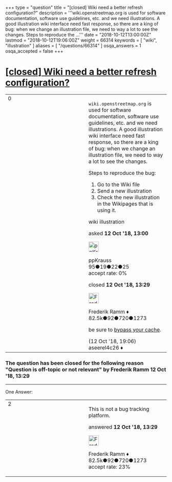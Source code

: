 +++
type = "question"
title = "[closed] Wiki need a better refresh configuration?"
description = '''wiki.openstreetmap.org is used for software documentation, software use guidelines, etc. and we need illustrations. A good illustration wiki interface need fast response, so there are a king of bug: when we change an illustration file, we need to way a lot to see the changes. Steps to reproduce the ...'''
date = "2018-10-12T13:00:00Z"
lastmod = "2018-10-12T19:06:00Z"
weight = 66314
keywords = [ "wiki", "illustration" ]
aliases = [ "/questions/66314" ]
osqa_answers = 1
osqa_accepted = false
+++

<div class="headNormal">

# [\[closed\] Wiki need a better refresh configuration?](/questions/66314/wiki-need-a-better-refresh-configuration)

</div>

<div id="main-body">

<div id="askform">

<table id="question-table" style="width:100%;">
<colgroup>
<col style="width: 50%" />
<col style="width: 50%" />
</colgroup>
<tbody>
<tr>
<td style="width: 30px; vertical-align: top"><div class="vote-buttons">
<span id="post-66314-upvote" class="ajax-command post-vote up" rel="nofollow" title="I like this post (click again to cancel)"> </span>
<div id="post-66314-score" class="post-score" title="current number of votes">
0
</div>
<span id="post-66314-downvote" class="ajax-command post-vote down" rel="nofollow" title="I dont like this post (click again to cancel)"> </span> <span id="favorite-mark" class="ajax-command favorite-mark" rel="nofollow" title="mark/unmark this question as favorite (click again to cancel)"> </span>
<div id="favorite-count" class="favorite-count">
&#10;</div>
</div></td>
<td><div id="item-right">
<div class="question-body">
<p><code>wiki.openstreetmap.org</code> is used for software documentation, software use guidelines, etc. and we need illustrations. A good illustration wiki interface need fast response, so there are a king of bug: when we change an illustration file, we need to way a lot to see the changes.</p>
<p>Steps to reproduce the bug:</p>
<ol>
<li>Go to the Wiki file</li>
<li>Send a new illustration</li>
<li>Check the new illustration in the Wikipages that is using it.</li>
</ol>
</div>
<div id="question-tags" class="tags-container tags">
<span class="post-tag tag-link-wiki" rel="tag" title="see questions tagged &#39;wiki&#39;">wiki</span> <span class="post-tag tag-link-illustration" rel="tag" title="see questions tagged &#39;illustration&#39;">illustration</span>
</div>
<div id="question-controls" class="post-controls">
&#10;</div>
<div class="post-update-info-container">
<div class="post-update-info post-update-info-user">
<p>asked <strong>12 Oct '18, 13:00</strong></p>
<img src="https://secure.gravatar.com/avatar/6963015ca2c3146e2a2a348b7fcb793b?s=32&amp;d=identicon&amp;r=g" class="gravatar" width="32" height="32" alt="ppKrauss&#39;s gravatar image" />
<p><span>ppKrauss</span><br />
<span class="score" title="95 reputation points">95</span><span title="19 badges"><span class="badge1">●</span><span class="badgecount">19</span></span><span title="22 badges"><span class="silver">●</span><span class="badgecount">22</span></span><span title="25 badges"><span class="bronze">●</span><span class="badgecount">25</span></span><br />
<span class="accept_rate" title="Rate of the user&#39;s accepted answers">accept rate:</span> <span title="ppKrauss has no accepted answers">0%</span></p>
</div>
<div class="post-update-info post-update-info-edited">
<p><span> closed <strong>12 Oct '18, 13:29</strong> </span></p>
<img src="https://secure.gravatar.com/avatar/a2b38d937e70ab39d895d17da0dd1ba4?s=32&amp;d=identicon&amp;r=g" class="gravatar" width="32" height="32" alt="Frederik%20Ramm&#39;s gravatar image" />
<p><span>Frederik Ramm ♦</span><br />
<span class="score" title="82494 reputation points"><span>82.5k</span></span><span title="92 badges"><span class="badge1">●</span><span class="badgecount">92</span></span><span title="720 badges"><span class="silver">●</span><span class="badgecount">720</span></span><span title="1273 badges"><span class="bronze">●</span><span class="badgecount">1273</span></span></p>
</div>
</div>
<div id="comments-container-66314" class="comments-container">
<span id="66320"></span>
<div id="comment-66320" class="comment">
<div id="post-66320-score" class="comment-score">
&#10;</div>
<div class="comment-text">
<p>be sure to <a href="https://en.wikipedia.org/wiki/Wikipedia:Bypass_your_cache">bypass your cache</a>.</p>
</div>
<div id="comment-66320-info" class="comment-info">
<span class="comment-age">(12 Oct '18, 19:06)</span> <span class="comment-user userinfo">aseerel4c26 ♦</span>
</div>
</div>
</div>
<div id="comment-tools-66314" class="comment-tools">
&#10;</div>
<div class="clear">
&#10;</div>
<div id="comment-66314-form-container" class="comment-form-container">
&#10;</div>
<div class="clear">
&#10;</div>
</div></td>
</tr>
</tbody>
</table>

<div class="question-status" style="margin-bottom:15px">

### The question has been closed for the following reason "Question is off-topic or not relevant" by Frederik Ramm 12 Oct '18, 13:29

</div>

------------------------------------------------------------------------

<div class="tabBar">

<span id="sort-top"></span>

<div class="headQuestions">

One Answer:

</div>

</div>

<span id="66315"></span>

<div id="answer-container-66315" class="answer">

<table style="width:100%;">
<colgroup>
<col style="width: 50%" />
<col style="width: 50%" />
</colgroup>
<tbody>
<tr>
<td style="width: 30px; vertical-align: top"><div class="vote-buttons">
<span id="post-66315-upvote" class="ajax-command post-vote up" rel="nofollow" title="I like this post (click again to cancel)"> </span>
<div id="post-66315-score" class="post-score" title="current number of votes">
2
</div>
<span id="post-66315-downvote" class="ajax-command post-vote down" rel="nofollow" title="I dont like this post (click again to cancel)"> </span>
</div></td>
<td><div class="item-right">
<div class="answer-body">
<p>This is not a bug tracking platform.</p>
</div>
<div class="answer-controls post-controls">
&#10;</div>
<div class="post-update-info-container">
<div class="post-update-info post-update-info-user">
<p>answered <strong>12 Oct '18, 13:29</strong></p>
<img src="https://secure.gravatar.com/avatar/a2b38d937e70ab39d895d17da0dd1ba4?s=32&amp;d=identicon&amp;r=g" class="gravatar" width="32" height="32" alt="Frederik%20Ramm&#39;s gravatar image" />
<p><span>Frederik Ramm ♦</span><br />
<span class="score" title="82494 reputation points"><span>82.5k</span></span><span title="92 badges"><span class="badge1">●</span><span class="badgecount">92</span></span><span title="720 badges"><span class="silver">●</span><span class="badgecount">720</span></span><span title="1273 badges"><span class="bronze">●</span><span class="badgecount">1273</span></span><br />
<span class="accept_rate" title="Rate of the user&#39;s accepted answers">accept rate:</span> <span title="Frederik Ramm has 417 accepted answers">23%</span></p>
</div>
</div>
<div id="comments-container-66315" class="comments-container">
&#10;</div>
<div id="comment-tools-66315" class="comment-tools">
&#10;</div>
<div class="clear">
&#10;</div>
<div id="comment-66315-form-container" class="comment-form-container">
&#10;</div>
<div class="clear">
&#10;</div>
</div></td>
</tr>
</tbody>
</table>

</div>

<div class="paginator-container-left">

</div>

</div>

</div>

